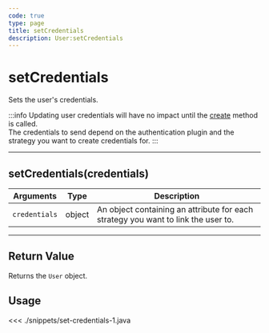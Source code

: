 ```yaml
---
code: true
type: page
title: setCredentials
description: User:setCredentials
---
```


# setCredentials

Sets the user's credentials.

:::info
Updating user credentials will have no impact until the [create](/sdk/java/2/core-classes/user/create) method is called.  
The credentials to send depend on the authentication plugin and the strategy you want to create credentials for.
:::

---

## setCredentials(credentials)

| Arguments     | Type   | Description                                                                       |
| ------------- | ------ | --------------------------------------------------------------------------------- |
| `credentials` | object | An object containing an attribute for each strategy you want to link the user to. |

---

## Return Value

Returns the `User` object.

## Usage

<<< ./snippets/set-credentials-1.java
